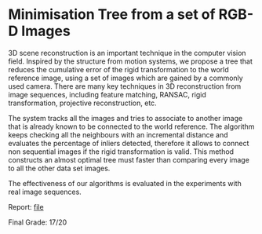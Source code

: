 # Minimisation Tree from a set of RGB-D Images

3D scene reconstruction is an important technique in the computer vision field. Inspired by the structure from motion systems, we propose a tree that reduces the cumulative error of the rigid transformation to the world reference image, using a set of images which are gained by a commonly used camera. There are many key techniques in 3D reconstruction from image sequences, including feature matching, RANSAC, rigid transformation, projective reconstruction, etc.


The system tracks all the images and tries to associate to another image that is already known to be connected to the world reference. The algorithm keeps checking all the neighbours with an incremental distance and evaluates the percentage of inliers detected, therefore it allows to connect non sequential images if the rigid transformation is valid. This method constructs an almost optimal tree must faster than comparing every image to all the other data set images.


The effectiveness of our algorithms is evaluated in the experiments with real image sequences.

Report: [file](./Minimisation_Tree_from_a_set_of_RGB_D_images.pdf)

Final Grade: 17/20
